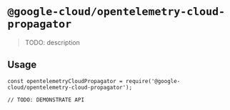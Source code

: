 # `@google-cloud/opentelemetry-cloud-propagator`

> TODO: description

## Usage

```
const opentelemetryCloudPropagator = require('@google-cloud/opentelemetry-cloud-propagator');

// TODO: DEMONSTRATE API
```
